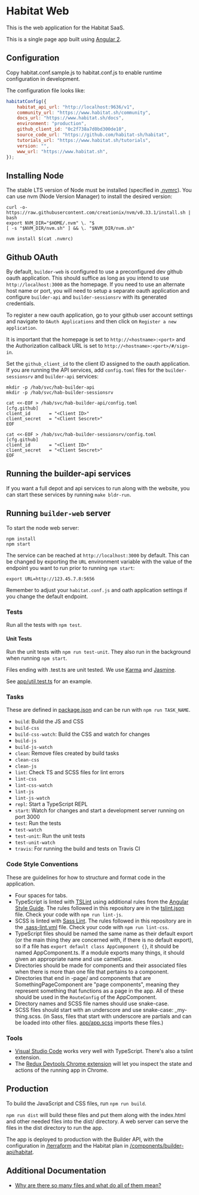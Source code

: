 # Habitat Web

This is the web application for the Habitat SaaS.

This is a single page app built using [Angular 2](https://angular.io/).

## Configuration

Copy habitat.conf.sample.js to habitat.conf.js to enable runtime configuration
in development.

The configuration file looks like:

```js
habitatConfig({
    habitat_api_url: "http://localhost:9636/v1",
    community_url: "https://www.habitat.sh/community",
    docs_url: "https://www.habitat.sh/docs",
    environment: "production",
    github_client_id: "0c2f738a7d0bd300de10",
    source_code_url: "https://github.com/habitat-sh/habitat",
    tutorials_url: "https://www.habitat.sh/tutorials",
    version: "",
    www_url: "https://www.habitat.sh",
});
```

## Installing Node

The stable LTS version of Node must be installed (specified in [.nvmrc](.nvmrc)). You can use nvm (Node Version Manager) to install the desired version:

```
curl -o- https://raw.githubusercontent.com/creationix/nvm/v0.33.1/install.sh | bash
export NVM_DIR="$HOME/.nvm" \. "$
[ -s "$NVM_DIR/nvm.sh" ] && \. "$NVM_DIR/nvm.sh"

nvm install $(cat .nvmrc)
```

## Github OAuth

By default, `builder-web` is configured to use a preconfigured dev github oauth application. This should suffice as long as you intend to use `http://localhost:3000` as the homepage. If you need to use an alternate host name or port, you will need to setup a separate oauth application and configure `builder-api` and `builder-sessionsrv` with its generated credentials.

To register a new oauth application, go to your github user account settings and navigate to `OAuth Applications` and then click on `Register a new application`.

It is important that the homepage is set to `http://<hostname>:<port>` and the Authorization callback URL is set to `http://<hostname>:<port>/#/sign-in`.

Set the `github_client_id` to the client ID assigned to the oauth application. If you are running the API services, add `config.toml` files for the `builder-sessionsrv` and `builder-api` services:

```
mkdir -p /hab/svc/hab-builder-api
mkdir -p /hab/svc/hab-builder-sessionsrv

cat <<-EOF > /hab/svc/hab-builder-api/config.toml
[cfg.github]
client_id       = "<Client ID>"
client_secret   = "<Client Sescret>"
EOF

cat <<-EOF > /hab/svc/hab-builder-sessionsrv/config.toml
[cfg.github]
client_id       = "<Client ID>"
client_secret   = "<Client Sescret>"
EOF
```

## Running the builder-api services

If you want a full depot and api services to run along with the website, you can start these services by running `make bldr-run`.

## Running `builder-web` server

To start the node web server:

```
npm install
npm start
```

The service can be reached at `http://localhost:3000` by default. This can be changed by exporting the `URL` environment variable with the value of the endpoint you want to run prior to running `npm start`:

```
export URL=http://123.45.7.8:5656
```

Remember to adjust your `habitat.conf.js` and oath application settings if you change the default endpoint.

### Tests

Run all the tests with `npm test`.

#### Unit Tests

Run the unit tests with `npm run test-unit`. They also run in the background
when running `npm start`.

Files ending with .test.ts are unit tested. We use
[Karma](https://karma-runner.github.io/0.13/index.html) and
[Jasmine](https://jasmine.github.io/).

See [app/util.test.ts](app/util.test.ts) for an example.

### Tasks

These are defined in [package.json](package.json) and can be run with `npm run
TASK_NAME`.

* `build`: Build the JS and CSS
* `build-css`
* `build-css-watch`: Build the CSS and watch for changes
* `build-js`
* `build-js-watch`
* `clean`: Remove files created by build tasks
* `clean-css`
* `clean-js`
* `lint`: Check TS and SCSS files for lint errors
* `lint-css`
* `lint-css-watch`
* `lint-js`
* `lint-js-watch`
* `repl`: Start a TypeScript REPL
* `start`: Watch for changes and start a development server running on port 3000
* `test`: Run the tests
* `test-watch`
* `test-unit`: Run the unit tests
* `test-unit-watch`
* `travis`: For running the build and tests on Travis CI

### Code Style Conventions

These are guidelines for how to structure and format code in the application.

* Four spaces for tabs.
* TypeScript is linted with [TSLint](http://palantir.github.io/tslint/) using
  additional rules from the [Angular Style Guide](https://angular.io/styleguide).
  The rules followed in this repository are in the [tslint.json](tslint.json) file.
  Check your code with `npm run lint-js`.
* SCSS is linted with [Sass Lint](https://github.com/sasstools/sass-lint). The
  rules followed in this repository are in the [.sass-lint.yml](.sass-lint.yml)
  file. Check your code with `npm run lint-css`.
* TypeScript files should be named the same name as their default export (or the
  main thing they are concerned with, if there is no default export), so if a
  file has `export default class AppComponent {}`, it should be named
  AppComponent.ts. If a module exports many things, it should given an
  appropriate name and use camelCase.
* Directories should be made for components and their associated files when
  there is more than one file that pertains to a component.
* Directories that end in -page/ and components that are SomethingPageComponent
  are "page components", meaning they represent something that functions as a
  page in the app. All of these should be used in the `RouteConfig` of the
  AppComponent.
* Directory names and SCSS file names should use snake-case.
* SCSS files should start with an underscore and use snake-case:
  \_my-thing.scss. (in Sass, files that start with underscore are partials and
  can be loaded into other files. [app/app.scss](app/app.scss) imports these
  files.)

### Tools

* [Visual Studio Code](https://code.visualstudio.com/) works very well with
  TypeScript. There's also a tslint extension.
* The [Redux Devtools Chrome extension](https://chrome.google.com/webstore/detail/redux-devtools/lmhkpmbekcpmknklioeibfkpmmfibljd?hl=en)
  will let you inspect the state and actions of the running app in Chrome.

## Production

To build the JavaScript and CSS files, run `npm run build`.

`npm run dist` will build these files and put them along with the index.html and
other needed files into the dist/ directory. A web server can serve the files in
the dist directory to run the app.

The app is deployed to production with the Builder API, with the configuration
in [/terraform](/terraform) and the Habitat plan in
[/components/builder-api/habitat](/components/builder-api/habitat).

## Additional Documentation

* [Why are there so many files and what do all of them mean?](doc/files.md)
